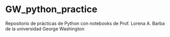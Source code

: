 # GW_python_practice
Repositorio de prácticas de Python con notebooks de Prof. Lorena A. Barba de la universidad George Washington
